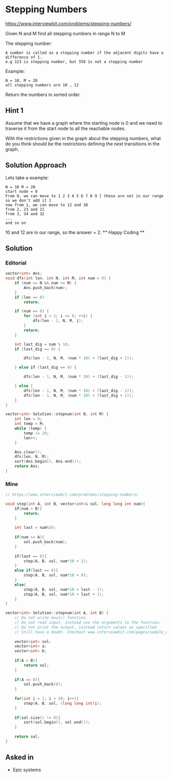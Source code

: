 # Stepping Numbers

https://www.interviewbit.com/problems/stepping-numbers/

Given N and M find all stepping numbers in range N to M

The stepping number:
```
A number is called as a stepping number if the adjacent digits have a difference of 1.
e.g 123 is stepping number, but 358 is not a stepping number
```
Example:
```
N = 10, M = 20
all stepping numbers are 10 , 12 
```
Return the numbers in sorted order.

## Hint 1

Assume that we have a graph where the starting node is 0 and we need to traverse it from the start node to all the reachable nodes.

With the restrictions given in the graph about the stepping numbers, what do you think should be the restrictions defining the next transitions in the graph.

## Solution Approach


Lets take a example:
```
N = 10 M = 20
start node = 0
From 0, we can move to 1 2 3 4 5 6 7 8 9 [ these are not in our range so we don't add it ]
now from 1, we can move to 12 and 10 
from 2, 23 and 21
from 3, 34 and 32
...
and so on
```

10 and 12 are in our range, so the answer = 2.
** Happy Coding **


## Solution

### Editorial

```cpp
vector<int> Ans;
void dfs(int len, int N, int M, int num = 0) {
    if (num >= N && num <= M) {
        Ans.push_back(num);
    }
    if (len == 0)
        return;

    if (num == 0) {
        for (int i = 1; i <= 9; ++i) {
            dfs(len - 1, N, M, i);
        }
        return;
    }

    int last_dig = num % 10;
    if (last_dig == 0) {

        dfs(len - 1, N, M, (num * 10) + (last_dig + 1));

    } else if (last_dig == 9) {

        dfs(len - 1, N, M, (num * 10) + (last_dig - 1));

    } else {
        dfs(len - 1, N, M, (num * 10) + (last_dig - 1));
        dfs(len - 1, N, M, (num * 10) + (last_dig + 1));
    }
}

vector<int> Solution::stepnum(int N, int M) {
    int len = 0;
    int temp = M;
    while (temp) {
        temp /= 10;
        len++;
    }

    Ans.clear();
    dfs(len, N, M);
    sort(Ans.begin(), Ans.end());
    return Ans;
}
```

### Mine
```cpp
// https://www.interviewbit.com/problems/stepping-numbers/

void step(int A, int B, vector<int>& sol, long long int num){
    if(num > B){
        return;
    }
    
    int last = num%10;
    
    if(num >= A){
        sol.push_back(num);
    }
    
    if(last == 0){
        step(A, B, sol, num*10 + 1);
    }
    else if(last == 9){
        step(A, B, sol, num*10 + 8);
    }
    else{
        step(A, B, sol, num*10 + last - 1);
        step(A, B, sol, num*10 + last + 1);
    }
}

vector<int> Solution::stepnum(int A, int B) {
    // Do not write main() function.
    // Do not read input, instead use the arguments to the function.
    // Do not print the output, instead return values as specified
    // Still have a doubt. Checkout www.interviewbit.com/pages/sample_codes/ for more details
    
    vector<int> sol;
    vector<int> a;
    vector<int> b;
    
    if(A > B){
        return sol;
    }
    
    if(A == 0){
        sol.push_back(0);
    }
    
    for(int i = 1; i < 10; i++){
        step(A, B, sol, (long long int)i);
    }
    
    if(sol.size() != 0){
        sort(sol.begin(), sol.end());
    }
    
    return sol;
}

```

## Asked in

* Epic systems
